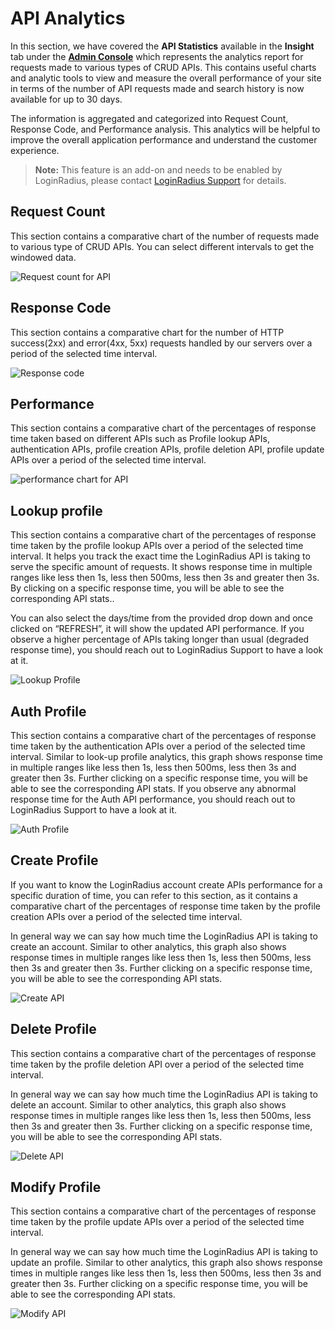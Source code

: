 # API Analytics 

In this section, we have covered the **API Statistics** available in the **Insight** tab under the [**Admin Console**](https://adminconsole.loginradius.com/insights/api-analytics/request-count) which represents the analytics report for requests made to various types of CRUD APIs. This contains useful charts and analytic tools to view and measure the overall performance of your site in terms of the number of API requests made and search history is now available for up to 30 days. 

The information is aggregated and categorized into Request Count, Response Code, and Performance analysis. This analytics will be helpful to improve the overall application performance and understand the customer experience.
 
>**Note:** This feature is an add-on and needs to be enabled by LoginRadius, please contact [LoginRadius Support](https://adminconsole.loginradius.com/support/tickets/open-a-new-ticket) for details.


## Request Count

This section contains a comparative chart of the number of requests made to various type of CRUD APIs. You can select different intervals to get the windowed data. 

![Request count for API](https://apidocs.lrcontent.com/images/1_70762f20020d11a23.23524488.png "Request count for API")


## Response Code

This section contains a comparative chart for the number of HTTP success(2xx) and error(4xx, 5xx) requests handled by our servers over a period of the selected time interval.

![Response code](https://apidocs.lrcontent.com/images/2_1244862f20042362dd3.53813582.png "Response code")


## Performance

This section contains a comparative chart of the percentages of response time taken based on different APIs such as Profile lookup APIs, authentication APIs, profile creation APIs, profile deletion API, profile update APIs over a period of the selected time interval.

![performance chart for API](https://apidocs.lrcontent.com/images/3_2330462f20078ca30c3.27003846.png "performance chart for API")

## Lookup profile

This section contains a comparative chart of the percentages of response time taken by the profile lookup APIs over a period of the selected time interval. It helps you track the exact time the LoginRadius API is taking to serve the specific amount of requests. It shows response time in multiple ranges like less then 1s, less then 500ms, less then 3s and greater then 3s. By clicking on a specific response time, you will be able to see the corresponding API stats..

You can also select the days/time from the provided drop down and once clicked on “REFRESH”, it will show the updated API performance. If you observe a higher percentage of APIs taking longer than usual (degraded response time), you should reach out to LoginRadius Support to have a look at it.

![Lookup Profile](https://apidocs.lrcontent.com/images/3_2330462f20078ca30c3.27003846.png "Lookup Profile")

## Auth Profile

This section contains a comparative chart of the percentages of response time taken by the authentication APIs over a period of the selected time interval. Similar to look-up profile analytics, this graph shows response time in multiple ranges like less then 1s, less then 500ms, less then 3s and greater then 3s. Further clicking on a specific response time, you will be able to see the corresponding API stats. If you observe any abnormal response time for the Auth API performance, you should reach out to LoginRadius Support to have a look at it.

![Auth Profile](https://apidocs.lrcontent.com/images/4_1830962f200fb161416.86731801.png "Auth Profile")


## Create Profile

If you want to know the LoginRadius account create APIs performance for a specific duration of time, you can refer to this section, as it contains a comparative chart of the percentages of response time taken by the profile creation APIs over a period of the selected time interval. 

In general way we can say how much time the LoginRadius API is taking to create an account. Similar to other analytics, this graph also shows response times in multiple ranges like less then 1s, less then 500ms, less then 3s and greater then 3s. Further clicking on a specific response time, you will be able to see the corresponding API stats. 

![Create API](https://apidocs.lrcontent.com/images/5_396162f201239c2ce7.75398198.png "Create API")


## Delete Profile

This section contains a comparative chart of the percentages of response time taken by the profile deletion API over a period of the selected time interval.

In general way we can say how much time the LoginRadius API is taking to delete an account. Similar to other analytics, this graph also shows response times in multiple ranges like less then 1s, less then 500ms, less then 3s and greater then  3s. Further clicking on a specific response time, you will be able to see the corresponding API stats.

![Delete API](https://apidocs.lrcontent.com/images/6_369862f201788aa601.45655243.png "Delete API")


## Modify Profile

This section contains a comparative chart of the percentages of response time taken by the profile update APIs over a period of the selected time interval.

In general way we can say how much time the LoginRadius API is taking to update an profile. Similar to other analytics, this graph also shows response times in multiple ranges like less then 1s, less then 500ms, less then 3s and greater then  3s. Further clicking on a specific response time, you will be able to see the corresponding API stats.

![Modify API](https://apidocs.lrcontent.com/images/7_2938962f201a5801485.11510944.png "Modify API")